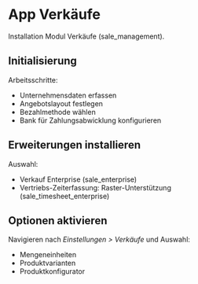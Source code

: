 # App Verkäufe
Installation Modul Verkäufe (sale_management).

## Initialisierung
Arbeitsschritte:
* Unternehmensdaten erfassen
* Angebotslayout festlegen
* Bezahlmethode wählen
* Bank für Zahlungsabwicklung konfigurieren

## Erweiterungen installieren
Auswahl:
* Verkauf Enterprise (sale_enterprise)
* Vertriebs-Zeiterfassung: Raster-Unterstützung (sale_timesheet_enterprise)

## Optionen aktivieren
Navigieren nach *Einstellungen > Verkäufe* und Auswahl:
* Mengeneinheiten
* Produktvarianten
* Produktkonfigurator